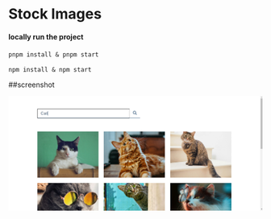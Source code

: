# Stock Images

#### locally run the project

```
pnpm install & pnpm start
```
```
npm install & npm start
```

##screenshot

![alt text](image.png)